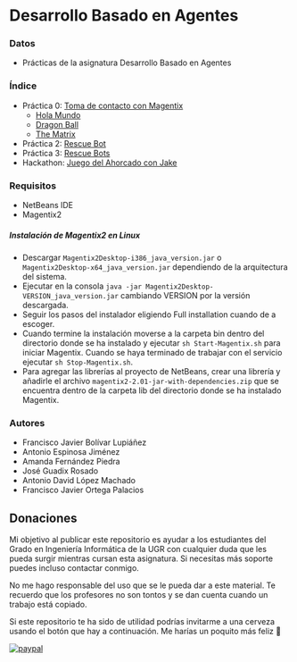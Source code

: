 # Desarrollo Basado en Agentes

### Datos

* Prácticas de la asignatura Desarrollo Basado en Agentes

### Índice

* Práctica 0: [Toma de contacto con Magentix](https://github.com/fblupi/grado_informatica-DBA/tree/master/P0)
  * [Hola Mundo](https://github.com/fblupi/grado_informatica-DBA/tree/master/P0/HolaMundo)
  * [Dragon Ball](https://github.com/fblupi/grado_informatica-DBA/tree/master/P0/DragonBall)
  * [The Matrix](https://github.com/fblupi/grado_informatica-DBA/tree/master/P0/TheMatrix)
* Práctica 2: [Rescue Bot](https://github.com/fblupi/grado_informatica-DBA/tree/master/P2/RescueBot)
* Práctica 3: [Rescue Bots](https://github.com/fblupi/grado_informatica-DBA/tree/master/P3)
* Hackathon: [Juego del Ahorcado con Jake](https://github.com/fblupi/grado_informatica-DBA/tree/master/Hackathon)

### Requisitos

* NetBeans IDE
* Magentix2

##### Instalación de Magentix2 en Linux

* Descargar `Magentix2Desktop-i386_java_version.jar` o `Magentix2Desktop-x64_java_version.jar` dependiendo de la arquitectura del sistema.
* Ejecutar en la consola `java -jar Magentix2Desktop-VERSION_java_version.jar` cambiando VERSION por la versión descargada.
* Seguir los pasos del instalador eligiendo Full installation cuando de a escoger.
* Cuando termine la instalación moverse a la carpeta bin dentro del directorio donde se ha instalado y ejecutar `sh Start-Magentix.sh` para iniciar Magentix. Cuando se haya terminado de trabajar con el servicio ejecutar `sh Stop-Magentix.sh`.
* Para agregar las librerías al proyecto de NetBeans, crear una librería y añadirle el archivo `magentix2-2.01-jar-with-dependencies.zip` que se encuentra dentro de la carpeta lib del directorio donde se ha instalado Magentix.

### Autores

* Francisco Javier Bolívar Lupiáñez
* Antonio Espinosa Jiménez
* Amanda Fernández Piedra
* José Guadix Rosado
* Antonio David López Machado
* Francisco Javier Ortega Palacios

## Donaciones

Mi objetivo al publicar este repositorio es ayudar a los estudiantes del Grado en Ingeniería Informática de la UGR con cualquier duda que les pueda surgir mientras cursan esta asignatura. Si necesitas más soporte puedes incluso contactar conmigo.

No me hago responsable del uso que se le pueda dar a este material. Te recuerdo que los profesores no son tontos y se dan cuenta cuando un trabajo está copiado.

Si este repositorio te ha sido de utilidad podrías invitarme a una cerveza usando el botón que hay a continuación. Me harías un poquito más feliz 🙂

[![paypal](https://www.paypalobjects.com/en_US/ES/i/btn/btn_donateCC_LG.gif)](https://www.paypal.com/cgi-bin/webscr?cmd=_s-xclick&hosted_button_id=G9VHQ4RYZJTJ4)
